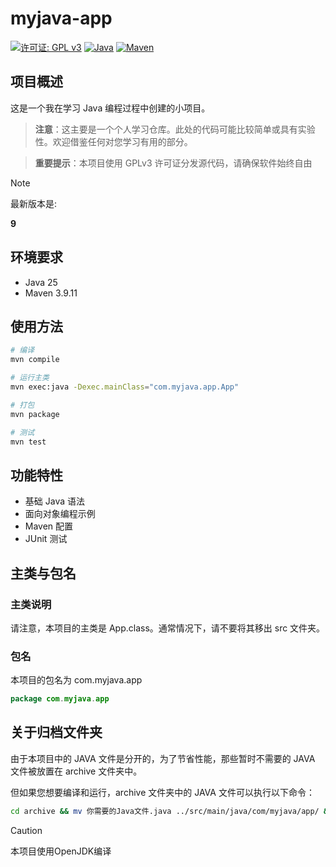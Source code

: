 # myjava-app
[![许可证: GPL v3](https://img.shields.io/badge/License-GPLv3-blue.svg)](https://www.gnu.org/licenses/gpl-3.0)
[![Java](https://img.shields.io/badge/Java-25-orange.svg)](https://openjdk.org/)
[![Maven](https://img.shields.io/badge/Maven-3.9.11-blue.svg)](https://maven.apache.org/)


## 项目概述
这是一个我在学习 Java 编程过程中创建的小项目。

> **注意**：这主要是一个个人学习仓库。此处的代码可能比较简单或具有实验性。欢迎借鉴任何对您学习有用的部分。

> **重要提示**：本项目使用 GPLv3 许可证分发源代码，请确保软件始终自由

> [!NOTE]
>
> 最新版本是:
>
> **9**

## 环境要求
- Java 25
- Maven 3.9.11

## 使用方法
```bash
# 编译
mvn compile

# 运行主类
mvn exec:java -Dexec.mainClass="com.myjava.app.App"

# 打包
mvn package

# 测试
mvn test
```

## 功能特性

- 基础 Java 语法
- 面向对象编程示例
- Maven 配置
- JUnit 测试

## 主类与包名

### 主类说明

请注意，本项目的主类是 App.class。通常情况下，请不要将其移出 src 文件夹。

### 包名

本项目的包名为 com.myjava.app

```java
package com.myjava.app
```

## 关于归档文件夹

由于本项目中的 JAVA 文件是分开的，为了节省性能，那些暂时不需要的 JAVA 文件被放置在 archive 文件夹中。

但如果您想要编译和运行，archive 文件夹中的 JAVA 文件可以执行以下命令：

```bash
cd archive && mv 你需要的Java文件.java ../src/main/java/com/myjava/app/ && cd .. && mvn compile && mvn package
```
> [!CAUTION]
> 
> 本项目使用OpenJDK编译
>